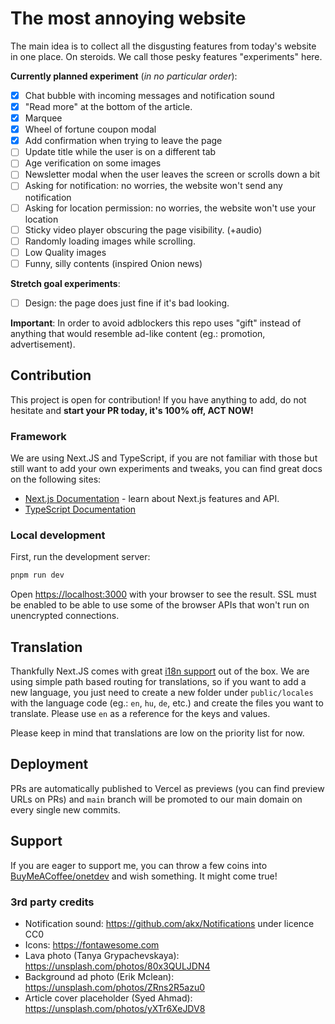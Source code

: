 # The most annoying website 

The main idea is to collect all the disgusting features from today's website in one place. On steroids. We call those pesky features "experiments" here.

**Currently planned experiment** (_in no particular order_):

- [x] Chat bubble with incoming messages and notification sound
- [x] "Read more" at the bottom of the article.
- [x] Marquee
- [x] Wheel of fortune coupon modal
- [x] Add confirmation when trying to leave the page
- [ ] Update title while the user is on a different tab
- [ ] Age verification on some images
- [ ] Newsletter modal when the user leaves the screen or scrolls down a bit
- [ ] Asking for notification: no worries, the website won't send any notification
- [ ] Asking for location permission: no worries, the website won't use your location
- [ ] Sticky video player obscuring the page visibility. (+audio)
- [ ] Randomly loading images while scrolling.
- [ ] Low Quality images
- [ ] Funny, silly contents (inspired Onion news)

**Stretch goal experiments**:

- [ ] Design: the page does just fine if it's bad looking.

**Important**: In order to avoid adblockers this repo uses "gift" instead of anything that would resemble ad-like content (eg.: promotion, advertisement).

## Contribution

This project is open for contribution! If you have anything to add, do not hesitate and **start your PR today, it's 100% off, ACT NOW!**

### Framework

We are using Next.JS and TypeScript, if you are not familiar with those but still want to add your own experiments and tweaks, you can find great docs on the following sites:

- [Next.js Documentation](https://nextjs.org/docs) - learn about Next.js features and API.
- [TypeScript Documentation](https://www.typescriptlang.org/docs/)

### Local development

First, run the development server:

```bash
pnpm run dev
```

Open [https://localhost:3000](https://localhost:3000) with your browser to see the result. SSL must be enabled to be able to use some of the browser APIs that won't run on unencrypted connections.

## Translation

Thankfully Next.JS comes with great [i18n support](https://nextjs.org/docs/pages/building-your-application/routing/internationalization) out of the box. We are using simple path based routing for translations, so if you want to add a new language, you just need to create a new folder under `public/locales` with the language code (eg.: `en`, `hu`, `de`, etc.) and create the files you want to translate. Please use `en` as a reference for the keys and values.

Please keep in mind that translations are low on the priority list for now.

## Deployment

PRs are automatically published to Vercel as previews (you can find preview URLs on PRs) and `main` branch will be promoted to our main domain on every single new commits.

## Support

If you are eager to support me, you can throw a few coins into [BuyMeACoffee/onetdev](https://www.buymeacoffee.com/onetdev) and wish something. It might come true!

### 3rd party credits

- Notification sound: https://github.com/akx/Notifications under licence CC0
- Icons: https://fontawesome.com 
- Lava photo (Tanya Grypachevskaya): https://unsplash.com/photos/80x3QULJDN4
- Background ad photo (Erik Mclean): https://unsplash.com/photos/ZRns2R5azu0
- Article cover placeholder (Syed Ahmad): https://unsplash.com/photos/yXTr6XeJDV8
